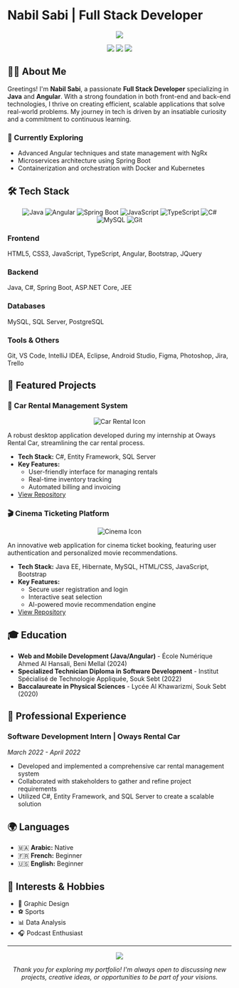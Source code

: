 # Nabil Sabi | Full Stack Developer

<div align="center">
  <img src="https://capsule-render.vercel.app/api?type=waving&color=0:4B79A1,100:283E51&height=200&section=header&text=Welcome%20to%20My%20Portfolio&fontSize=36&fontColor=fff&animation=fadeIn&fontAlignY=30&desc=Passionate%20about%20Web%20and%20Mobile%20Development&descAlignY=50&descAlign=62">
</div>

<p align="center">
  <a href="https://www.linkedin.com/in/nabilsabi"><img src="https://img.shields.io/badge/-LinkedIn-0077B5?style=flat-square&logo=LinkedIn&logoColor=white"/></a>
  <a href="mailto:sabi.nabil@outlook.com"><img src="https://img.shields.io/badge/-Email-D14836?style=flat-square&logo=Gmail&logoColor=white"/></a>
  <a href="https://twitter.com/NabilSABI"><img src="https://img.shields.io/badge/-Twitter-1DA1F2?style=flat-square&logo=Twitter&logoColor=white"/></a>
</p>

## 👨‍💻 About Me

Greetings! I'm **Nabil Sabi**, a passionate **Full Stack Developer** specializing in **Java** and **Angular**. With a strong foundation in both front-end and back-end technologies, I thrive on creating efficient, scalable applications that solve real-world problems. My journey in tech is driven by an insatiable curiosity and a commitment to continuous learning.

### 🌱 Currently Exploring
- Advanced Angular techniques and state management with NgRx
- Microservices architecture using Spring Boot
- Containerization and orchestration with Docker and Kubernetes

## 🛠 Tech Stack

<p align="center">
  <img src="https://img.shields.io/badge/Java-ED8B00?style=for-the-badge&logo=java&logoColor=white" alt="Java">
  <img src="https://img.shields.io/badge/Angular-DD0031?style=for-the-badge&logo=angular&logoColor=white" alt="Angular">
  <img src="https://img.shields.io/badge/Spring_Boot-6DB33F?style=for-the-badge&logo=spring-boot&logoColor=white" alt="Spring Boot">
  <img src="https://img.shields.io/badge/JavaScript-F7DF1E?style=for-the-badge&logo=javascript&logoColor=black" alt="JavaScript">
  <img src="https://img.shields.io/badge/TypeScript-007ACC?style=for-the-badge&logo=typescript&logoColor=white" alt="TypeScript">
  <img src="https://img.shields.io/badge/C%23-239120?style=for-the-badge&logo=c-sharp&logoColor=white" alt="C#">
  <img src="https://img.shields.io/badge/MySQL-4479A1?style=for-the-badge&logo=mysql&logoColor=white" alt="MySQL">
  <img src="https://img.shields.io/badge/Git-F05032?style=for-the-badge&logo=git&logoColor=white" alt="Git">
</p>

### Frontend
HTML5, CSS3, JavaScript, TypeScript, Angular, Bootstrap, JQuery

### Backend
Java, C#, Spring Boot, ASP.NET Core, JEE

### Databases
MySQL, SQL Server, PostgreSQL

### Tools & Others
Git, VS Code, IntelliJ IDEA, Eclipse, Android Studio, Figma, Photoshop, Jira, Trello

## 🚀 Featured Projects

### 🚗 Car Rental Management System
<p align="center">
  <img src="https://img.icons8.com/fluency/96/000000/car-rental.png" alt="Car Rental Icon"/>
</p>

A robust desktop application developed during my internship at Oways Rental Car, streamlining the car rental process.

- **Tech Stack:** C#, Entity Framework, SQL Server
- **Key Features:**
  - User-friendly interface for managing rentals
  - Real-time inventory tracking
  - Automated billing and invoicing
- [View Repository](https://github.com/nabilsabi01/rental-car-management)

### 🎬 Cinema Ticketing Platform
<p align="center">
  <img src="https://img.icons8.com/fluency/96/000000/cinema-.png" alt="Cinema Icon"/>
</p>

An innovative web application for cinema ticket booking, featuring user authentication and personalized movie recommendations.

- **Tech Stack:** Java EE, Hibernate, MySQL, HTML/CSS, JavaScript, Bootstrap
- **Key Features:**
  - Secure user registration and login
  - Interactive seat selection
  - AI-powered movie recommendation engine
- [View Repository](https://github.com/imane-el-mazouz/cinema-ticket-megarama)

## 🎓 Education

- **Web and Mobile Development (Java/Angular)** - École Numérique Ahmed Al Hansali, Beni Mellal (2024)
- **Specialized Technician Diploma in Software Development** - Institut Spécialisé de Technologie Appliquée, Souk Sebt (2022)
- **Baccalaureate in Physical Sciences** - Lycée Al Khawarizmi, Souk Sebt (2020)

## 💼 Professional Experience

### Software Development Intern | Oways Rental Car
*March 2022 - April 2022*

- Developed and implemented a comprehensive car rental management system
- Collaborated with stakeholders to gather and refine project requirements
- Utilized C#, Entity Framework, and SQL Server to create a scalable solution

## 🌍 Languages

- 🇲🇦 **Arabic:** Native
- 🇫🇷 **French:** Beginner
- 🇺🇸 **English:** Beginner

## 🎨 Interests & Hobbies

- 🎨 Graphic Design
- ⚽ Sports
- 📊 Data Analysis
- 🎧 Podcast Enthusiast

---

<div align="center">
  <img src="https://capsule-render.vercel.app/api?type=waving&color=0:4B79A1,100:283E51&height=100&section=footer" />
</div>

<p align="center">
  <i>Thank you for exploring my portfolio! I'm always open to discussing new projects, creative ideas, or opportunities to be part of your visions.</i>
</p>
